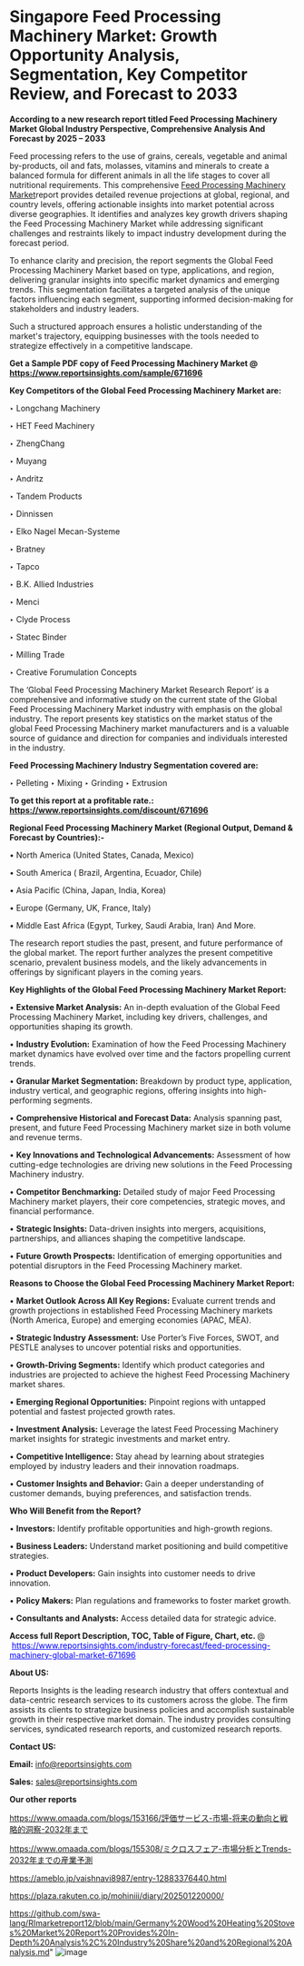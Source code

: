 # Singapore Feed Processing Machinery Market: Growth Opportunity Analysis, Segmentation, Key Competitor Review, and Forecast to 2033

<strong>According to a new research report titled Feed Processing Machinery Market Global Industry Perspective, Comprehensive Analysis And Forecast by 2025 – 2033</strong>

Feed processing refers to the use of grains, cereals, vegetable and animal by-products, oil and fats, molasses, vitamins and minerals to create a balanced formula for different animals in all the life stages to cover all nutritional requirements. This comprehensive <a href=https://www.reportsinsights.com/sample/671696>Feed Processing Machinery Market</a>report provides detailed revenue projections at global, regional, and country levels, offering actionable insights into market potential across diverse geographies. It identifies and analyzes key growth drivers shaping the Feed Processing Machinery Market while addressing significant challenges and restraints likely to impact industry development during the forecast period.

To enhance clarity and precision, the report segments the Global Feed Processing Machinery Market based on type, applications, and region, delivering granular insights into specific market dynamics and emerging trends. This segmentation facilitates a targeted analysis of the unique factors influencing each segment, supporting informed decision-making for stakeholders and industry leaders.

Such a structured approach ensures a holistic understanding of the market's trajectory, equipping businesses with the tools needed to strategize effectively in a competitive landscape.

<strong>Get a Sample PDF copy of Feed Processing Machinery Market </strong><strong>@<a href=https://www.reportsinsights.com/sample/671696 style=color:#0000ff;> https://www.reportsinsights.com/sample/671696</a></strong></font>

<strong>Key Competitors of the Global Feed Processing Machinery Market are:</strong>

‣ Longchang Machinery

‣ HET Feed Machinery

‣ ZhengChang

‣ Muyang

‣ Andritz

‣ Tandem Products

‣ Dinnissen

‣ Elko Nagel Mecan-Systeme

‣ Bratney

‣ Tapco

‣ B.K. Allied Industries

‣ Menci

‣ Clyde Process

‣ Statec Binder

‣ Milling Trade

‣ Creative Forumulation Concepts

The ‘Global Feed Processing Machinery Market Research Report’ is a comprehensive and informative study on the current state of the Global Feed Processing Machinery Market industry with emphasis on the global industry. The report presents key statistics on the market status of the global Feed Processing Machinery market manufacturers and is a valuable source of guidance and direction for companies and individuals interested in the industry.

<strong>Feed Processing Machinery Industry Segmentation covered are:</strong>

‣ Pelleting
‣ Mixing
‣ Grinding
‣ Extrusion

<strong>To get this report at a profitable rate.: <a href=https://www.reportsinsights.com/discount/671696 style=color:#0000ff;>https://www.reportsinsights.com/discount/671696</a></strong></font>

<strong>Regional Feed Processing Machinery Market (Regional Output, Demand &amp; Forecast by Countries):-</strong>

• North America (United States, Canada, Mexico)

• South America ( Brazil, Argentina, Ecuador, Chile)

• Asia Pacific (China, Japan, India, Korea)

• Europe (Germany, UK, France, Italy)

• Middle East Africa (Egypt, Turkey, Saudi Arabia, Iran) And More.

The research report studies the past, present, and future performance of the global market. The report further analyzes the present competitive scenario, prevalent business models, and the likely advancements in offerings by significant players in the coming years.

<strong>Key Highlights of the Global Feed Processing Machinery Market Report:</strong>

• <strong>Extensive Market Analysis:</strong> An in-depth evaluation of the Global Feed Processing Machinery Market, including key drivers, challenges, and opportunities shaping its growth.

• <strong>Industry Evolution:</strong> Examination of how the Feed Processing Machinery market dynamics have evolved over time and the factors propelling current trends.

• <strong>Granular Market Segmentation:</strong> Breakdown by product type, application, industry vertical, and geographic regions, offering insights into high-performing segments.

• <strong>Comprehensive Historical and Forecast Data:</strong> Analysis spanning past, present, and future Feed Processing Machinery market size in both volume and revenue terms.

• <strong>Key Innovations and Technological Advancements:</strong> Assessment of how cutting-edge technologies are driving new solutions in the Feed Processing Machinery industry.

• <strong>Competitor Benchmarking:</strong> Detailed study of major Feed Processing Machinery market players, their core competencies, strategic moves, and financial performance.

• <strong>Strategic Insights:</strong> Data-driven insights into mergers, acquisitions, partnerships, and alliances shaping the competitive landscape.

• <strong>Future Growth Prospects:</strong> Identification of emerging opportunities and potential disruptors in the Feed Processing Machinery market.

<strong>Reasons to Choose the Global Feed Processing Machinery Market Report:</strong>

• <strong>Market Outlook Across All Key Regions:</strong> Evaluate current trends and growth projections in established Feed Processing Machinery markets (North America, Europe) and emerging economies (APAC, MEA).

• <strong>Strategic Industry Assessment:</strong> Use Porter’s Five Forces, SWOT, and PESTLE analyses to uncover potential risks and opportunities.

• <strong>Growth-Driving Segments:</strong> Identify which product categories and industries are projected to achieve the highest Feed Processing Machinery market shares.

• <strong>Emerging Regional Opportunities:</strong> Pinpoint regions with untapped potential and fastest projected growth rates.

• <strong>Investment Analysis:</strong> Leverage the latest Feed Processing Machinery market insights for strategic investments and market entry.

• <strong>Competitive Intelligence:</strong> Stay ahead by learning about strategies employed by industry leaders and their innovation roadmaps.

• <strong>Customer Insights and Behavior:</strong> Gain a deeper understanding of customer demands, buying preferences, and satisfaction trends.

<strong>Who Will Benefit from the Report?</strong>

• <strong>Investors:</strong> Identify profitable opportunities and high-growth regions.

• <strong>Business Leaders:</strong> Understand market positioning and build competitive strategies.

• <strong>Product Developers:</strong> Gain insights into customer needs to drive innovation.

• <strong>Policy Makers:</strong> Plan regulations and frameworks to foster market growth.

• <strong>Consultants and Analysts:</strong> Access detailed data for strategic advice.
</ul>
<strong>Access full Report Description, TOC, Table of Figure, Chart, etc. </strong>@  <a href=https://www.reportsinsights.com/industry-forecast/feed-processing-machinery-global-market-671696 style=color:#0000ff;>https://www.reportsinsights.com/industry-forecast/feed-processing-machinery-global-market-671696</a></font>

<strong><strong>About US</strong>:</strong>

Reports Insights is the leading research industry that offers contextual and data-centric research services to its customers across the globe. The firm assists its clients to strategize business policies and accomplish sustainable growth in their respective market domain. The industry provides consulting services, syndicated research reports, and customized research reports.

<strong>Contact US:</strong>

<p class=""""><b>Email:</b> <a href=mailto:info@reportsinsights.com>info@reportsinsights.com</a></p>
<p class=""""><b>Sales:</b> <a href=mailto:sales@reportsinsights.com>sales@reportsinsights.com</a></p>

<strong>Our other reports</strong>

<a href=https://www.omaada.com/blogs/153166/評価サービス-市場-将来の動向と戦略的洞察-2032年まで>https://www.omaada.com/blogs/153166/評価サービス-市場-将来の動向と戦略的洞察-2032年まで</a>

<a href=https://www.omaada.com/blogs/155308/ミクロスフェア-市場分析とTrends-2032年までの産業予測>https://www.omaada.com/blogs/155308/ミクロスフェア-市場分析とTrends-2032年までの産業予測</a>

<a href=https://ameblo.jp/vaishnavi8987/entry-12883376440.html>https://ameblo.jp/vaishnavi8987/entry-12883376440.html</a>

<a href=https://plaza.rakuten.co.jp/mohiniii/diary/202501220000/>https://plaza.rakuten.co.jp/mohiniii/diary/202501220000/</a>

<a href=https://github.com/swa-lang/RImarketreport12/blob/main/Germany%20Wood%20Heating%20Stoves%20Market%20Report%20Provides%20In-Depth%20Analysis%2C%20Industry%20Share%20and%20Regional%20Analysis.md>https://github.com/swa-lang/RImarketreport12/blob/main/Germany%20Wood%20Heating%20Stoves%20Market%20Report%20Provides%20In-Depth%20Analysis%2C%20Industry%20Share%20and%20Regional%20Analysis.md</a>"
![image](https://github.com/user-attachments/assets/09fa26f2-955b-40f8-8eef-d842d75ae86b)
